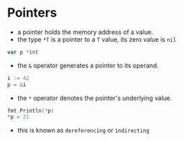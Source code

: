 # Pointers

- a pointer holds the memory address of a value.
- the type `*T` is a pointer to a `T` value, its zero value is `nil`

```go
var p *int
```

- the `&` operator generates a pointer to its operand.

```go
i := 42
p = &i
```

- the `*` operator denotes the pointer's underlying value.

```go
fmt.Println(*p)
*p = 21
```

- this is known as `dereferencing` or `indirecting`

